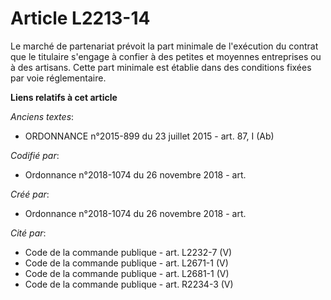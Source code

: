 # Article L2213-14

Le marché de partenariat prévoit la part minimale de l'exécution du contrat que le titulaire s'engage à confier à des petites
et moyennes entreprises ou à des artisans. Cette part minimale est établie dans des conditions fixées par voie réglementaire.

**Liens relatifs à cet article**

_Anciens textes_:

  - ORDONNANCE n°2015-899 du 23 juillet 2015 - art. 87, I (Ab)

_Codifié par_:

  - Ordonnance n°2018-1074 du 26 novembre 2018 - art.

_Créé par_:

  - Ordonnance n°2018-1074 du 26 novembre 2018 - art.

_Cité par_:

  - Code de la commande publique - art. L2232-7 (V)
  - Code de la commande publique - art. L2671-1 (V)
  - Code de la commande publique - art. L2681-1 (V)
  - Code de la commande publique - art. R2234-3 (V)
